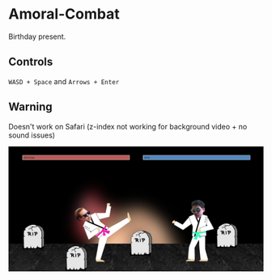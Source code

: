 # Amoral-Combat
Birthday present.

## Controls
`WASD + Space` and `Arrows + Enter`

## Warning
Doesn't work on Safari (z-index not working for background video + no sound issues) 

![kek](https://github.com/lunakoly/Amoral-Combat/blob/master/images/cover.jpg)
